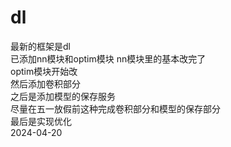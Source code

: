 # dl
最新的框架是dl  
已添加nn模块和optim模块 
nn模块里的基本改完了  
optim模块开始改    
然后添加卷积部分  
之后是添加模型的保存服务  
尽量在五一放假前这种完成卷积部分和模型的保存部分  
最后是实现优化  
2024-04-20
